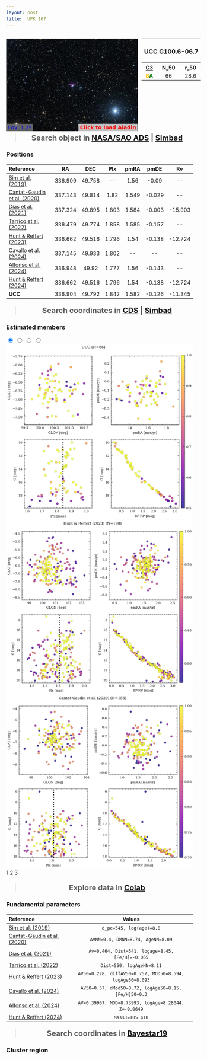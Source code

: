 ```yaml
---
layout: post
title:  UPK 167
---
```

<div style="display: flex; justify-content: space-between; width:720px;height:250px">
<div style="text-align: center;">

<!-- Static image + data attributes for FOV and target -->
<img id="aladin_img"
     data-umami-event="aladin_load"
     src="https://raw.githubusercontent.com/ucc23/Q2N/main/plots/upk167_aladin.webp"
     alt="Click to load Aladin Lite" 
     style="width:355px;height:250px; cursor: pointer;"
     data-fov="0.953" 
     data-target="336.904 49.792"/>
<!-- Div to contain Aladin Lite viewer -->
<div id="aladin-lite-div" style="width:355px;height:250px;display:none;"></div>
<!-- Aladin Lite script (will be loaded after the image is clicked) -->
<script src="{{ site.baseurl }}/scripts/aladin_load.js"></script>

</div>
<!-- Left block -->

<table style="width:355px;height:250px;">
  <!-- Row 1 (title) -->
  <tr>
    <td colspan="5"><h3>UCC G100.6-06.7</h3></td>
  </tr>
  <!-- Row 2 -->
  <tr>
    <th style="text-align: center;"><a href="https://ucc.ar/faq#what-is-the-c3-parameter" title="Combined class">C3</a></th>
    <th style="text-align: center;"><div title="Stars with membership probability >50%">N_50</div></th>
    <th style="text-align: center;"><div title="Radius that contains half the members [arcmin]">r_50</div></th>
  </tr>
  <!-- Row 3 -->
  <tr>
    <td style="text-align: center;"><span style="color: #FFC300; font-weight: bold;">B</span><span style="color: green; font-weight: bold;">A</span></td>
    <td style="text-align: center;">66</td>
    <td style="text-align: center;">28.6</td>
  </tr>
</table>
</div>

> <p style="text-align:center; font-weight: bold; font-size:20px">Search object in <a data-umami-event="nasa_search" href="https://ui.adsabs.harvard.edu/search/q=%20collection%3Aastronomy%20body%3A%22UPK%20167%22&sort=date%20desc%2C%20bibcode%20desc&p_=0" target="_blank">NASA/SAO ADS</a> | <a data-umami-event="simbad_search" href="https://simbad.cds.unistra.fr/simbad/sim-id-refs?Ident=upk167" target="_blank">Simbad</a></p>


### Positions

| Reference    | RA    | DEC   | Plx  | pmRA  | pmDE   |  Rv  |
| :---         | :---: | :---: | :---: | :---: | :---: | :---: |
|[Sim et al. (2019)](https://ui.adsabs.harvard.edu/abs/2019JKAS...52..145S) | 336.909 | 49.758 | -- | 1.56 | -0.09 | -- |
|[Cantat-Gaudin et al. (2020)](https://ui.adsabs.harvard.edu/abs/2020A%26A...640A...1C) | 337.143 | 49.814 | 1.82 | 1.549 | -0.029 | -- |
|[Dias et al. (2021)](https://ui.adsabs.harvard.edu/abs/2021MNRAS.504..356D) | 337.324 | 49.895 | 1.803 | 1.584 | -0.003 | -15.903 |
|[Tarricq et al. (2022)](https://ui.adsabs.harvard.edu/abs/2022A%26A...659A..59T) | 336.479 | 49.774 | 1.858 | 1.585 | -0.157 | -- |
|[Hunt & Reffert (2023)](https://ui.adsabs.harvard.edu/abs/2023A%26A...673A.114H) | 336.662 | 49.516 | 1.796 | 1.54 | -0.138 | -12.724 |
|[Cavallo et al. (2024)](https://ui.adsabs.harvard.edu/abs/2024AJ....167...12C) | 337.145 | 49.933 | 1.802 | -- | -- | -- |
|[Alfonso et al. (2024)](https://ui.adsabs.harvard.edu/abs/2024A%26A...689A..18A) | 336.948 | 49.92 | 1.777 | 1.56 | -0.143 | -- |
|[Hunt & Reffert (2024)](https://ui.adsabs.harvard.edu/abs/2024A%26A...686A..42H) | 336.662 | 49.516 | 1.796 | 1.54 | -0.138 | -12.724 |
| **UCC** |336.904 | 49.792 | 1.842 | 1.582 | -0.126 | -11.345 |

> <p style="text-align:center; font-weight: bold; font-size:20px">Search coordinates in <a data-umami-event="cds_coord_search" href="https://cdsportal.u-strasbg.fr/?target=336.904,+49.792" target="_blank">CDS</a> | <a data-umami-event="simbad_coord_search" href="https://simbad.cds.unistra.fr/mobile/object_list.html?coord=336.904%2049.792&output=json&radius=5&userEntry=upk167" target="_blank">Simbad</a></p>

### Estimated members

<div class="carousel">
<input type="radio" name="radio-btn" id="slide1" checked>
<input type="radio" name="radio-btn" id="slide1">
<input type="radio" name="radio-btn" id="slide2">
<input type="radio" name="radio-btn" id="slide3">
<div class="slides">
<div class="slide">
<a href="https://raw.githubusercontent.com/ucc23/Q2N/main/plots/UCC/upk167.webp" target="_blank">
<img src="https://raw.githubusercontent.com/ucc23/Q2N/main/plots/UCC/upk167.webp" alt="UPK 167 UCC">
</a>
</div>
<div class="slide">
<a href="https://raw.githubusercontent.com/ucc23/Q2N/main/plots/HUNT23/upk167.webp" target="_blank">
<img src="https://raw.githubusercontent.com/ucc23/Q2N/main/plots/HUNT23/upk167.webp" alt="UPK 167 HUNT23">
</a>
</div>
<div class="slide">
<a href="https://raw.githubusercontent.com/ucc23/Q2N/main/plots/CANTAT20/upk167.webp" target="_blank">
<img src="https://raw.githubusercontent.com/ucc23/Q2N/main/plots/CANTAT20/upk167.webp" alt="UPK 167 CANTAT20">
</a>
</div>
</div>
<div class="indicators">
<label for="slide1">1</label>
<label for="slide2">2</label>
<label for="slide3">3</label>
</div>
</div>


> <p style="text-align:center; font-weight: bold; font-size:20px">Explore data in <a data-umami-event="colab" href="https://colab.research.google.com/github/ucc23/ucc/blob/main/assets/notebook.ipynb" target="_blank">Colab</a></p>


### Fundamental parameters

| Reference |  Values |
| :---      |  :---:  |
| [Sim et al. (2019)](https://ui.adsabs.harvard.edu/abs/2019JKAS...52..145S) | `d_pc=545, log(age)=8.0` |
| [Cantat-Gaudin et al. (2020)](https://ui.adsabs.harvard.edu/abs/2020A%26A...640A...1C) | `AVNN=0.4, DMNN=8.74, AgeNN=8.09` |
| [Dias et al. (2021)](https://ui.adsabs.harvard.edu/abs/2021MNRAS.504..356D) | `Av=0.464, Dist=541, logage=8.45, [Fe/H]=-0.065` |
| [Tarricq et al. (2022)](https://ui.adsabs.harvard.edu/abs/2022A%26A...659A..59T) | `Dist=550, logAgeNN=8.11` |
| [Hunt & Reffert (2023)](https://ui.adsabs.harvard.edu/abs/2023A%26A...673A.114H) | `AV50=0.228, diffAV50=0.757, MOD50=8.594, logAge50=8.093` |
| [Cavallo et al. (2024)](https://ui.adsabs.harvard.edu/abs/2024AJ....167...12C) | `AV50=0.57, dMod50=8.72, logAge50=8.15, [Fe/H]50=0.3` |
| [Alfonso et al. (2024)](https://ui.adsabs.harvard.edu/abs/2024A%26A...689A..18A) | `AV=0.39967, MOD=8.73993, logAge=8.28044, Z=-0.0649` |
| [Hunt & Reffert (2024)](https://ui.adsabs.harvard.edu/abs/2024A%26A...686A..42H) | `MassJ=105.410` |

> <p style="text-align:center; font-weight: bold; font-size:20px">Search coordinates in <a data-umami-event="bayestar" href="http://argonaut.skymaps.info/query?lon=100.442%20&lat=-6.739&coordsys=gal&mapname=bayestar2019" target="_blank">Bayestar19</a></p>


### Cluster region

<html lang="en">
  <body>
    <center>
    <div id="plot-params"
         data-oc-name="upk167"
         data-ra-center="337.14"
         data-dec-center="49.81"
         data-rad-deg="28.6"
         data-plx="1.842">
    </div>
    <div id="plot-container">
        <div id="plot"></div>
    </div>
    <script defer type="module" src="{{ site.baseurl }}/scripts/radec_scatter.js"></script>
    </center>
  </body>
</html>
<br>
